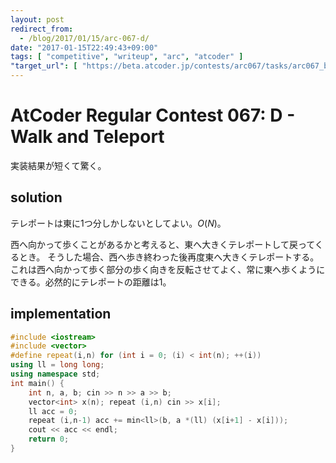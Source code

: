 ```yaml
---
layout: post
redirect_from:
  - /blog/2017/01/15/arc-067-d/
date: "2017-01-15T22:49:43+09:00"
tags: [ "competitive", "writeup", "arc", "atcoder" ]
"target_url": [ "https://beta.atcoder.jp/contests/arc067/tasks/arc067_b" ]
---
```


# AtCoder Regular Contest 067: D - Walk and Teleport

実装結果が短くて驚く。

## solution

テレポートは東に$1$つ分しかしないとしてよい。$O(N)$。

西へ向かって歩くことがあるかと考えると、東へ大きくテレポートして戻ってくるとき。
そうした場合、西へ歩き終わった後再度東へ大きくテレポートする。
これは西へ向かって歩く部分の歩く向きを反転させてよく、常に東へ歩くようにできる。必然的にテレポートの距離は$1$。

## implementation

``` c++
#include <iostream>
#include <vector>
#define repeat(i,n) for (int i = 0; (i) < int(n); ++(i))
using ll = long long;
using namespace std;
int main() {
    int n, a, b; cin >> n >> a >> b;
    vector<int> x(n); repeat (i,n) cin >> x[i];
    ll acc = 0;
    repeat (i,n-1) acc += min<ll>(b, a *(ll) (x[i+1] - x[i]));
    cout << acc << endl;
    return 0;
}
```
